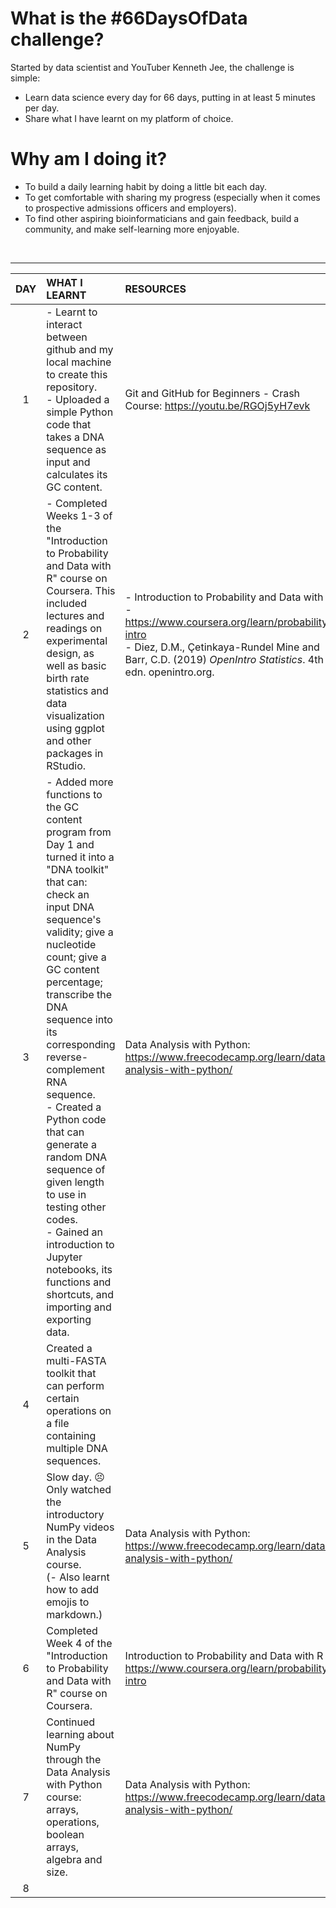 # What is the #66DaysOfData challenge?

Started by data scientist and YouTuber Kenneth Jee, the challenge is simple:
- Learn data science every day for 66 days, putting in at least 5 minutes per day.
- Share what I have learnt on my platform of choice.

# Why am I doing it?

- To build a daily learning habit by doing a little bit each day.
- To get comfortable with sharing my progress (especially when it comes to prospective admissions officers and employers).
- To find other aspiring bioinformaticians and gain feedback, build a community, and make self-learning more enjoyable.
<br>

---


| DAY | WHAT I LEARNT | RESOURCES |
|:-----:|:---------------|:-----------|
|1| - Learnt to interact between github and my local machine to create this repository.<br> - Uploaded a simple Python code that takes a DNA sequence as input and calculates its GC content. | Git and GitHub for Beginners - Crash Course: https://youtu.be/RGOj5yH7evk |
|2| - Completed Weeks 1-3 of the "Introduction to Probability and Data with R" course on Coursera. This included lectures and readings on experimental design, as well as basic birth rate statistics and data visualization using ggplot and other packages in RStudio.| - Introduction to Probability and Data with R - https://www.coursera.org/learn/probability-intro <br> - Diez, D.M., Çetinkaya-Rundel Mine and Barr, C.D. (2019) *OpenIntro Statistics*. 4th edn. openintro.org. |
|3| - Added more functions to the GC content program from Day 1 and turned it into a "DNA toolkit" that can: check an input DNA sequence's validity; give a nucleotide count; give a GC content percentage; transcribe the DNA sequence into its corresponding reverse-complement RNA sequence.<br> - Created a Python code that can generate a random DNA sequence of given length to use in testing other codes.<br> - Gained an introduction to Jupyter notebooks, its functions and shortcuts, and importing and exporting data. | Data Analysis with Python: https://www.freecodecamp.org/learn/data-analysis-with-python/ |
|4| Created a multi-FASTA toolkit that can perform certain operations on a file containing multiple DNA sequences. ||
|5| Slow day. :persevere: Only watched the introductory NumPy videos in the Data Analysis course.<br> (- Also learnt how to add emojis to markdown.) | Data Analysis with Python: https://www.freecodecamp.org/learn/data-analysis-with-python/ |
|6| Completed Week 4 of the "Introduction to Probability and Data with R" course on Coursera. | Introduction to Probability and Data with R - https://www.coursera.org/learn/probability-intro |
|7| Continued learning about NumPy through the Data Analysis with Python course: arrays, operations, boolean arrays, algebra and size. | Data Analysis with Python: https://www.freecodecamp.org/learn/data-analysis-with-python/ |
|8|||
